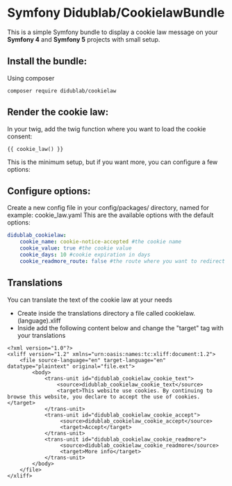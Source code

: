 # Symfony Didublab/CookielawBundle
This is a simple Symfony bundle to display a cookie law message on your **Symfony 4** and **Symfony 5** projects with small setup.

## Install the bundle:
Using composer

```composer
composer require didublab/cookielaw
```

## Render the cookie law:
In your twig, add the twig function where you want to load the cookie consent:

```twig
{{ cookie_law() }}
```

This is the minimum setup, but if you want more, you can configure a few options:

## Configure options:
Create a new config file in your config/packages/ directory, named for example: cookie_law.yaml
This are the available options with the default options:
```yaml
didublab_cookielaw:
    cookie_name: cookie-notice-accepted #the cookie name
    cookie_value: true #the cookie value
    cookie_days: 10 #cookie expiration in days
    cookie_readmore_route: false #the route where you want to redirect the users to the "read more" section
```

## Translations
You can translate the text of the cookie law at your needs
- Create inside the translations directory a file called cookielaw.(language).xliff
- Inside add the following content below and change the "target" tag with your translations
```xliff
<?xml version="1.0"?>
<xliff version="1.2" xmlns="urn:oasis:names:tc:xliff:document:1.2">
    <file source-language="en" target-language="en" datatype="plaintext" original="file.ext">
        <body>
            <trans-unit id="didublab_cookielaw_cookie_text">
                <source>didublab_cookielaw_cookie_text</source>
                <target>This website use cookies. By continuing to browse this website, you declare to accept the use of cookies.</target>
            </trans-unit>
            <trans-unit id="didublab_cookielaw_cookie_accept">
                 <source>didublab_cookielaw_cookie_accept</source>
                 <target>Accept</target>
            </trans-unit>
            <trans-unit id="didublab_cookielaw_cookie_readmore">
                 <source>didublab_cookielaw_cookie_readmore</source>
                 <target>More info</target>
            </trans-unit>
        </body>
    </file>
</xliff>
```
